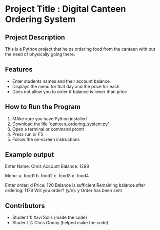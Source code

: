# Project Title : Digital Canteen Ordering System
## Project Description
This is a Python project that helps ordering food from the canteen with out the need of physically going there. 

## Features
- Enter students names and their account balance
- Displays the menu for that day and the price for each
- Does not allow you to order if balance is lower than price

## How to Run the Program
1. MAke sure you have Python installed
2. Download the file 'canteen_ordering_system.py'
3. Open a terminal or command promt
4. Press run or F5
5. Follow the on-screen instructions

## Example output

Enter Name: Chris
Account Balance: 1298

Menu:
a. food1
b. food2
c. food3
d. food4

Enter order: d
Price: 120
Balance is sufficient
Remaining balance after ordering: 1178
Will you order? (y/n): y
Order has been sent

## Contributors
- Student 1: Xavi Solis (made the code)
- Student 2: Chris Godoy (helped make the code)
